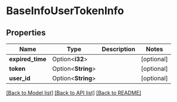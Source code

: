 # BaseInfoUserTokenInfo

## Properties

Name | Type | Description | Notes
------------ | ------------- | ------------- | -------------
**expired_time** | Option<**i32**> |  | [optional]
**token** | Option<**String**> |  | [optional]
**user_id** | Option<**String**> |  | [optional]

[[Back to Model list]](../README.md#documentation-for-models) [[Back to API list]](../README.md#documentation-for-api-endpoints) [[Back to README]](../README.md)


